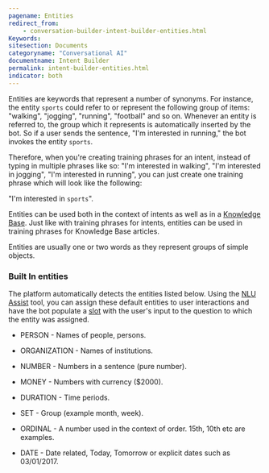 ```yaml
---
pagename: Entities
redirect_from:
    - conversation-builder-intent-builder-entities.html
Keywords:
sitesection: Documents
categoryname: "Conversational AI"
documentname: Intent Builder
permalink: intent-builder-entities.html
indicator: both
---
```


Entities are keywords that represent a number of synonyms. For instance, the entity `sports` could refer to or represent the following group of items: "walking", "jogging", "running", "football" and so on. Whenever an entity is referred to, the group which it represents is automatically inserted by the bot. So if a user sends the sentence, "I'm interested in running," the bot invokes the entity `sports`.

Therefore, when you're creating training phrases for an intent, instead of typing in multiple phrases like so: "I'm interested in walking", "I'm interested in jogging", "I'm interested in running", you can just create one training phrase which will look like the following:

"I'm interested in `sports`".

Entities can be used both in the context of intents as well as in a [Knowledge Base](conversation-builder-knowledge-base.html). Just like with training phrases for intents, entities can be used in training phrases for Knowledge Base articles.

Entities are usually one or two words as they represent groups of simple objects.

### Built In entities

The platform automatically detects the entities listed below. Using the [NLU Assist](conversation-builder-nlu-assist.html) tool, you can assign these default entities to user interactions and have the bot populate a [slot](conversation-builder-conversation-builder-variables-slots.html#slots) with the user's input to the question to which the entity was assigned.

* PERSON - Names of people, persons.

* ORGANIZATION - Names of institutions.

* NUMBER - Numbers in a sentence (pure number).

* MONEY -  Numbers with currency ($2000).

* DURATION - Time periods.

* SET - Group (example month, week).

* ORDINAL - A number used in the context of order. 15th, 10th etc are examples.

* DATE - Date related, Today, Tomorrow or explicit dates such as 03/01/2017.
